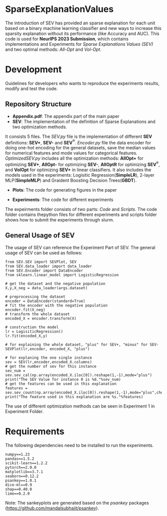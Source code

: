 # SparseExplanationValues

The introduction of SEV has provided an sparse explanation for each unit based on a binary machine learning classifier and new ways to increase this sparsity explanation without its performance (like Accuracy and AUC). This code is used for **NeurIPS 2023 Submission**, which contains implementations and Experiments for *Sparse Explanations Values (SEV)* and two optimal methods: *All-Opt* and *Vol-Opt*. 

# Development

Guidelines for developers who wants to reproduce the experiments results, modify and test the code.

## Repository Structure

- **Appendix.pdf**: The appendix part of the main paper
- **SEV**: The implementation of the definition of Sparse Explanations and two optimization methods. 

It consists 5 files. The *SEV.py* file is the implementation of different **SEV** definitions: **SEV+**, **SEV-** and **SEV**$^{\circledR}$. *Encoder.py* file the data encoder for doing one-hot encoding for the general datasets, save the median values for numerical features and mode values for categorical features. *OptimizedSEV.py* includes all the optimization methods: **AllOpt+** for optimizing **SEV+**, **AllOpt-** for optimizing **SEV-**, **AllOptR** for optimizing **SEV**$^{\circledR}$, and **VolOpt** for optimizing **SEV+** in linear classifiers. It also includes the models used in the experiments: Logisitic Regression(**SimpleLR**), 2-layer MLP(**SimpleMLP**) and Graident Boosting Decision Trees(**GBDT**). 

- **Plots**: The code for generating figures in the paper

- **Experiments**: The code for different experiments

The expeirments folder consists of two parts: *Code* and *Scripts*. The code folder contains thepython files for different experiments and scripts folder shows how to submit the experiments through slurm.

## General Usage of SEV

The usage of SEV can reference the Experiment Part of SEV. The general usage of SEV can be used as follows:

```
from SEV.SEV import SEVPlot, SEV
from SEV.data_loader import data_loader
from SEV.Encoder import DataEncoder
from sklearn.linear_model import LogisticRegression

# get the dataset and the negative population
X,y,X_neg = data_loader(args.dataset)

# preprocessing the dataset
encoder = DataEncoder(standard=True)
# fit the encoder with the negative population
encoder.fit(X_neg)
# transform the whole dataset
encoded_X = encoder.transform(X)

# construction the model
lr = LogisiticRegression()
lr.fit(encoded_X,y)

# for explaining the whole dataset, "plus" for SEV+, "minus" for SEV-
SEVPlot(lr,encoder, encoded_X, "plus")

# for explaning the one single instance
sev = SEV(lr,encoder,encoded_X.columns)
# get the number of sev for this instance
sev_num = sev.sev_cal(np.array(encoded_X.iloc[0]).reshape(1,-1),mode="plus")
print("The SEV Value for instance 0 is %d."%sev_num)
# get the features can be used in this explanation
features = sev.sev_count(np.array(encoded_X.iloc[0]).reshape(1,-1),mode="plus",choice=sev_num)
print("The feature used in this explanation are %s."%features)
```

The use of different optimization methods can be seen in Experiment 1 in Experiment Folder.

# Requirements

The following dependencies need to be installed to run the experiments.

```
numpy==1.23
pandas==1.5.2
scikit-learn==1.2.2
pytorch==2.0.0
matplotlib==3.7.1
seaborn==0.12.2
psankey==1.0.1
dice-ml==0.9
shap==0.40.0
lime==0.2.0
```

Note: The sankeyplots are generated based on the *psankey* packages (https://github.com/mandalsubhajit/psankey). 